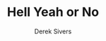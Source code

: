 ---
title: Hell Yeah or No
author: Derek Sivers
rating: 4
finished: true 
cover: https://m.media-amazon.com/images/I/51ZvJhDkGqL._AC_UF894,1000_QL80_.jpg
---